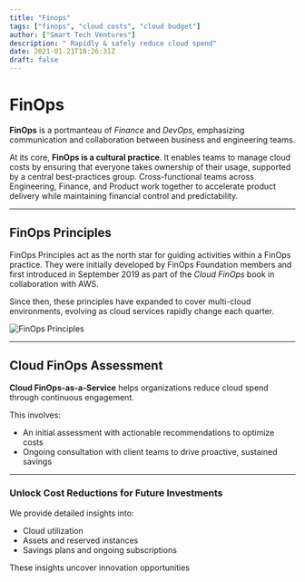 ```yaml
---
title: "Finops"
tags: ["finops", "cloud costs", "cloud budget"]
author: ["Smart Tech Ventures"]
description: " Rapidly & safely reduce cloud spend"
date: 2021-01-21T10:26:31Z
draft: false
---
```

# FinOps

**FinOps** is a portmanteau of *Finance* and *DevOps*, emphasizing communication and collaboration between business and engineering teams.

At its core, **FinOps is a cultural practice**. It enables teams to manage cloud costs by ensuring that everyone takes ownership of their usage, supported by a central best-practices group. Cross-functional teams across Engineering, Finance, and Product work together to accelerate product delivery while maintaining financial control and predictability.

---

## FinOps Principles

FinOps Principles act as the north star for guiding activities within a FinOps practice.
They were initially developed by FinOps Foundation members and first introduced in September 2019 as part of the *Cloud FinOps* book in collaboration with AWS.

Since then, these principles have expanded to cover multi-cloud environments, evolving as cloud services rapidly change each quarter.

![FinOps Principles](https://github.com/user-attachments/assets/3b4663e2-925b-4241-8a12-ed36ae94a96e)

---

## Cloud FinOps Assessment

**Cloud FinOps-as-a-Service** helps organizations reduce cloud spend through continuous engagement.

This involves:
- An initial assessment with actionable recommendations to optimize costs
- Ongoing consultation with client teams to drive proactive, sustained savings

---

### Unlock Cost Reductions for Future Investments

We provide detailed insights into:
- Cloud utilization
- Assets and reserved instances
- Savings plans and ongoing subscriptions

These insights uncover innovation opportunities
